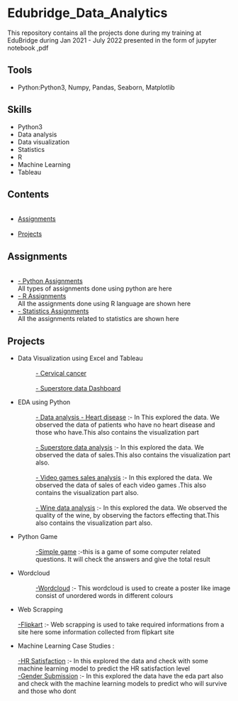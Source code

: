 <html>
<head>
  <h1>Edubridge_Data_Analytics</h1>
  </head>
  <body>
    This repository contains all the projects done during my training at EduBridge during Jan 2021 - July 2022 presented in the form of jupyter notebook ,pdf
    <h2>Tools</h2>
    <ul>
      <li>Python:Python3, Numpy, Pandas, Seaborn, Matplotlib</li>
    </ul>
    <h2>Skills</h2>
    <ul>
      <li>Python3</li>
      <li>Data analysis</li>
      <li>Data visualization</li>
      <li>Statistics</li>
      <li>R</li>
      <li>Machine Learning</li>
      <li>Tableau</li>
    </ul>
    <h2>Contents</h2>
    <ul>
      <a href="https://github.com/Snehacj/Edubridge-Data-Analytics/tree/main/Assignments"><br/><li> Assignments</a></li>
      <a href="https://github.com/Snehacj/Edubridge-Data-Analytics/tree/main/Projects"><br/><li> Projects</a></li>
    </ul>
    <h2>Assignments</h2>
    <ul>
      <a href="https://github.com/Snehacj/Edubridge-Data-Analytics/tree/main/Assignments/Python"><br/><li>- Python Assignments</a></li>
      All types of assignments done using python are here
      <a href="https://github.com/Snehacj/Edubridge-Data-Analytics/tree/main/Assignments/R"><br/><li>- R Assignments</a></li>
      All the assignments done using R language are shown here
      <a href="https://github.com/Snehacj/Edubridge-Data-Analytics/tree/main/Assignments/Statistics"><br/><li>- Statistics Assignments</a></li> 
      All the assignments related to statistics are shown here
    </ul>
    <h2>Projects</h2>
    <ul>
    <dl>
    <li><dt>Data Visualization using Excel and Tableau</dt></li>
    <dd><a href="https://github.com/Snehacj/Edubridge-Data-Analytics/tree/main/Projects/Excel%20data%20analysing:-%20Cervical%20%20cancer"><br/>- Cervical cancer</a></dd>
    <dd><a href="https://github.com/Snehacj/Edubridge-Data-Analytics/tree/main/Projects/Tableau"><br/>- Superstore data Dashboard</a></dd>
    </dl>
    <dl>
    <li><dt>EDA using Python</dt></li>
      <dd><a href="https://github.com/Snehacj/Edubridge-Data-Analytics/tree/main/Projects/Data%20analysis%20-%20Heart%20disease"><br/>- Data analysis - Heart disease</a>
      :- In This explored the data. We observed the data of patients who have no heart disease and those who have.This also contains the visualization part</dd>
      <dd><a href="https://github.com/Snehacj/Edubridge-Data-Analytics/tree/main/Projects/Superstore%20data%20analysis"><br/>- Superstore data analysis</a>
      :- In this explored the data. We observed the data of sales.This also contains the visualization part also.</dd> 
      <dd><a href="https://github.com/Snehacj/Edubridge-Data-Analytics/tree/main/Projects/Video%20games%20sales%20analysis"><br/>- Video games sales analysis</a>
      :- In this explored the data. We observed the data of sales of each video games .This also contains the visualization part also.</dd>
      <dd><a href="https://github.com/Snehacj/Edubridge-Data-Analytics/tree/main/Projects/Wine%20data%20analysis"><br/>- Wine data analysis</a>
      :- In this explored the data. We observed the quality of the wine, by observing the factors effecting that.This also contains the visualization part also.</dd>
    </dt>
    </dl>
    <dl>
    <li><dt>Python Game</dt></li>
      <dd><a href="https://github.com/Snehacj/Edubridge-Data-Analytics/tree/main/Projects/Simple%20game"><br/>-Simple game</a>
      :-this is a game of some computer related questions. It will check the answers and give the total result</dd>
    </dl>
    <dl>
    <li><dt>Wordcloud</dt</li>
      <dd><a href="https://github.com/Snehacj/Edubridge-Data-Analytics/tree/main/Projects/Wordcloud"><br/>-Wordcloud</a>
      :- This wordcloud is used to create a poster like image consist of unordered words in different colours</dd> 
    </dl>
    <dl>
    <li><dt>Web Scrapping</dt></li>
      <a href="https://github.com/Snehacj/Edubridge-Data-Analytics/tree/main/Projects/Web%20Scrapping"><br/>-Flipkart</a>
      :- Web scrapping is used to take required informations from a site here some information collected from flipkart site</dd>
    </dl>
    <dl>
    <li><dt> Machine Learning Case Studies :</dt></li>
      <a href="https://github.com/Snehacj/Edubridge-Data-Analytics/tree/main/Projects/Machine%20Learning/HR%20Satisfaction"><br/>-HR Satisfaction</a>
      :- In this explored the data and check with some machine learning model to predict the HR satisfaction level </dd>
      <a href="https://github.com/Snehacj/Edubridge-Data-Analytics/tree/main/Projects/Machine%20Learning/Gender%20Submission"><br/>-Gender Submission</a>
      :- In this explored the data have the eda part also and check with the machine learning models to predict who will survive and those who dont</dd>
    </dl>
    </ul>
  </body
    </html>
        
      
